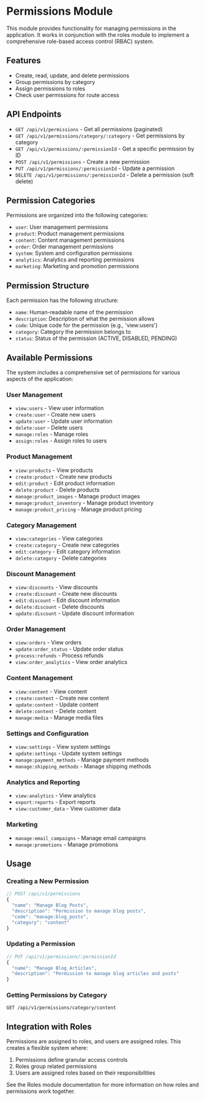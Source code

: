 # Permissions Module

This module provides functionality for managing permissions in the application. It works in conjunction with the roles module to implement a comprehensive role-based access control (RBAC) system.

## Features

- Create, read, update, and delete permissions
- Group permissions by category
- Assign permissions to roles
- Check user permissions for route access

## API Endpoints

- `GET /api/v1/permissions` - Get all permissions (paginated)
- `GET /api/v1/permissions/category/:category` - Get permissions by category
- `GET /api/v1/permissions/:permissionId` - Get a specific permission by ID
- `POST /api/v1/permissions` - Create a new permission
- `PUT /api/v1/permissions/:permissionId` - Update a permission
- `DELETE /api/v1/permissions/:permissionId` - Delete a permission (soft delete)

## Permission Categories

Permissions are organized into the following categories:

- `user`: User management permissions
- `product`: Product management permissions
- `content`: Content management permissions
- `order`: Order management permissions
- `system`: System and configuration permissions
- `analytics`: Analytics and reporting permissions
- `marketing`: Marketing and promotion permissions

## Permission Structure

Each permission has the following structure:

- `name`: Human-readable name of the permission
- `description`: Description of what the permission allows
- `code`: Unique code for the permission (e.g., 'view:users')
- `category`: Category the permission belongs to
- `status`: Status of the permission (ACTIVE, DISABLED, PENDING)

## Available Permissions

The system includes a comprehensive set of permissions for various aspects of the application:

### User Management
- `view:users` - View user information
- `create:user` - Create new users
- `update:user` - Update user information
- `delete:user` - Delete users
- `manage:roles` - Manage roles
- `assign:roles` - Assign roles to users

### Product Management
- `view:products` - View products
- `create:product` - Create new products
- `edit:product` - Edit product information
- `delete:product` - Delete products
- `manage:product_images` - Manage product images
- `manage:product_inventory` - Manage product inventory
- `manage:product_pricing` - Manage product pricing

### Category Management
- `view:categories` - View categories
- `create:category` - Create new categories
- `edit:category` - Edit category information
- `delete:category` - Delete categories

### Discount Management
- `view:discounts` - View discounts
- `create:discount` - Create new discounts
- `edit:discount` - Edit discount information
- `delete:discount` - Delete discounts
- `update:discount` - Update discount information

### Order Management
- `view:orders` - View orders
- `update:order_status` - Update order status
- `process:refunds` - Process refunds
- `view:order_analytics` - View order analytics

### Content Management
- `view:content` - View content
- `create:content` - Create new content
- `update:content` - Update content
- `delete:content` - Delete content
- `manage:media` - Manage media files

### Settings and Configuration
- `view:settings` - View system settings
- `update:settings` - Update system settings
- `manage:payment_methods` - Manage payment methods
- `manage:shipping_methods` - Manage shipping methods

### Analytics and Reporting
- `view:analytics` - View analytics
- `export:reports` - Export reports
- `view:customer_data` - View customer data

### Marketing
- `manage:email_campaigns` - Manage email campaigns
- `manage:promotions` - Manage promotions

## Usage

### Creating a New Permission

```typescript
// POST /api/v1/permissions
{
  "name": "Manage Blog Posts",
  "description": "Permission to manage blog posts",
  "code": "manage:blog_posts",
  "category": "content"
}
```

### Updating a Permission

```typescript
// PUT /api/v1/permissions/:permissionId
{
  "name": "Manage Blog Articles",
  "description": "Permission to manage blog articles and posts"
}
```

### Getting Permissions by Category

```
GET /api/v1/permissions/category/content
```

## Integration with Roles

Permissions are assigned to roles, and users are assigned roles. This creates a flexible system where:

1. Permissions define granular access controls
2. Roles group related permissions
3. Users are assigned roles based on their responsibilities

See the Roles module documentation for more information on how roles and permissions work together.
